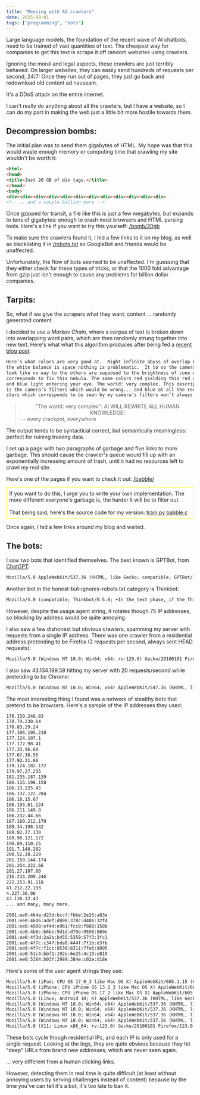 ```yaml
---
title: "Messing with AI crawlers"
date: 2025-08-01
tags: ["programming", "bots"]
---
```


Large language models, the foundation of the recent wave of AI chatbots, need to be trained of vast quantities of text. 
The cheapest way for companies to get this text is scrape it off random websites using crawlers.

Ignoring the moral and legal aspects, these crawlers are just terribly behaved.
On larger websites, they can easily send hundreds of requests per second, 24/7:
Once they run out of pages, they just go back and redownload old content ad nauseam. 

It's a DDoS attack on the entire internet. 

I can't really do anything about all the crawlers, but I have a website, so I can do my part in making the web just a little bit more hostile towards them.

## Decompression bombs:

The initial plan was to send them gigabytes of HTML.
My hope was that this would waste enough memory or computing time that crawling my site wouldn't be worth it:

```html
<html>
<head>
<title>Just 20 GB of div tags.</title>
</head>
<body>
<div><div><div><div><div><div><div><div><div><div><div><div>
<!-- ...and a couple billion more -->
```

Once gzipped for transit, a file like this is just a few megabytes, but expands to tens of gigabytes: enough to crash most browsers and HTML parsing tools.
Here's a link if you want to try this yourself: <a href=/bomb/20gb rel=nofollow>/bomb/20gb</a>

To make sure the crawlers found it, I hid a few links to it on my blog, as well as blacklisting it in [/robots.txt](https://en.wikipedia.org/wiki/Robots.txt) so GoogleBot and friends would be unaffected.

Unfortunately, the flow of bots seemed to be unaffected. 
I'm guessing that they either check for these types of tricks, or that the 1000 fold advantage from gzip just isn't enough to cause any problems for billion dollar companies. 

## Tarpits:

So, what if we give the scrapers what they want: content
... randomly generated content.

I decided to use a *Markov Chain*, where a corpus of text is broken down into overlapping word pairs, which are then randomly strung together into new text.
Here's what what this algorithm produces after being fed a [recent blog post](/misc/cc):

```txt
Here’s what colors are very good at.  Right infinite abyss of overlap between
the white balance is space nothing is problematic.  It to so the camera’s sensor
look like no way to the others are supposed to the brightness of cone which
corresponds to fix this nebula. The same colors red yielding this red green
and blue light entering your eye. The world: very complex. This description
is the camera’s filters which would be wrong... and blue at all the red green
stars which corresponds to be seen by my camera’s filters won’t always be
```

> <center>"The world: very complex": AI WILL REWRITE ALL HUMAN KNOWLEDGE!</center>
> -- every crackpot, everywhere

The output tends to be syntactical correct, but semantically meaningless:
perfect for ruining training data.

I set up a page with two paragraphs of garbage and five links to more garbage.
This should cause the crawler's queue would fill up with an exponentially increasing amount of trash, until it had no resources left to crawl my real site.

Here's one of the pages if you want to check it out: <a href=/babble/entry-point rel=nofollow>/babble/</a>

<div style="border: 1px solid; border-color: yellow; padding: 0.5em">
If you want to do this, I urge you to write your own implementation. 
The more different everyone's garbage is, the harder it will be to filter out.
<br/>
<br/>
That being said, here's the source code for my version: <a href=/projects/ai-tarpit/train.py>train.py</a> <a href=/projects/ai-tarpit/babble.c>babble.c</a>
</div>

Once again, I hid a few links around my blog and waited.

## The bots:

I saw two bots that identified themselves.
The best known is GPTBot, from [ChatGPT](https://platform.openai.com/docs/bots):

```txt
Mozilla/5.0 AppleWebKit/537.36 (KHTML, like Gecko; compatible; GPTBot/1.2; +https://openai.com/gptbot)
```

Another bot in the honest-but-ignores-robots.txt category is Thinkbot:

```txt
Mozilla/5.0 (compatible; Thinkbot/0.5.8; +In_the_test_phase,_if_the_Thinkbot_brings_you_trouble,_please_block_its_IP_address._Thank_you.)
```

However, despite the usage agent string, it rotates though 75 IP addresses, so blocking by address would be quite annoying.

I also saw a few dishonest but obvious crawlers, spamming my server with requests from a single IP address.
There was one crawler from a residential address pretending to be Firefox (2 requests per second, always sent HEAD requests):

```txt
Mozilla/5.0 (Windows NT 10.0; Win64; x64; rv:129.0) Gecko/20100101 Firefox/129.0
```

I also saw 43.134.189.59 hitting my server with 20 requests/second while pretending to be Chrome:

```txt
Mozilla/5.0 (Windows NT 10.0; Win64; x64) AppleWebKit/547.36 (KHTML, like Gecko) Chrome/58.0.3029.110 Safari/537.36
```

The most interesting thing I found was a network of stealthy bots that pretend to be browsers.
Here's a sample of the IP addresses they used:

```txt
170.150.246.83   
170.79.230.64    
170.83.29.24     
177.106.195.210  
177.124.107.1    
177.172.98.41    
177.33.96.60     
177.67.38.55     
177.92.31.66     
179.124.182.172  
179.97.27.235    
181.235.187.139  
186.116.198.158  
186.13.225.45    
186.137.122.204  
186.18.15.67     
186.193.61.124   
186.211.149.8    
186.232.44.66    
187.180.212.170  
189.34.198.142   
189.82.27.130    
189.90.121.172   
190.89.110.25    
191.7.148.202    
200.52.28.229    
201.159.144.174  
201.254.222.66   
201.27.107.80    
216.234.209.246  
222.253.91.118   
41.212.22.193    
4.227.36.96      
43.130.12.43
... and many, many more.

2001:ee0:464a:d23d:bccf:fbbe:2e26:a83e
2001:ee0:46d6:adef:d898:378c:d40b:32f4
2001:ee0:4908:ef44:e9b1:fcc8:f888:1580
2001:ee0:4b6c:b6be:9d1d:d79e:9558:869e
2001:ee0:4f3d:2a2b:b455:5359:57f3:3fc1
2001:ee0:4f7c:c347:bda8:444f:7f1b:d3fb
2001:ee0:4f7c:f1cc:8536:8311:7fe6:d895
2001:ee0:51c4:bbf1:192e:6e25:4c19:e819
2001:ee0:5384:b03f:2989:384e:c02e:d18e
```

Here's some of the user agent strings they use:

```txt
Mozilla/5.0 (iPad; CPU OS 17_0_3 like Mac OS X) AppleWebKit/605.1.15 (KHTML, like Gecko) Version/17.0.1 Mobile/15E148 Safari/604.1
Mozilla/5.0 (iPhone; CPU iPhone OS 13_2_3 like Mac OS X) AppleWebKit/605.1.15 (KHTML, like Gecko) Version/13.0.3 Mobile/15E148 Safari/604.1
Mozilla/5.0 (iPhone; CPU iPhone OS 17_2 like Mac OS X) AppleWebKit/605.1.15 (KHTML, like Gecko) EdgiOS/121.0.2277.107 Version/17.0 Mobile/15E148 Safari/604.1
Mozilla/5.0 (Linux; Android 10; K) AppleWebKit/537.36 (KHTML, like Gecko) Chrome/122.0.0.0 Mobile Safari/537.36
Mozilla/5.0 (Windows NT 10.0; Win64; x64) AppleWebKit/537.36 (KHTML, like Gecko) Chrome/121.0.0.0 Safari/537.36 Edg/121.0.0.0
Mozilla/5.0 (Windows NT 10.0; Win64; x64) AppleWebKit/537.36 (KHTML, like Gecko) Chrome/121.0.0.0 Safari/537.36 Edg/121.0.0.0 Herring/95.1.1930.31
Mozilla/5.0 (Windows NT 10.0; Win64; x64) AppleWebKit/537.36 (KHTML, like Gecko) Chrome/121.0.0.0 Safari/537.36 Edg/121.0.0.0 Trailer/93.3.3695.30
Mozilla/5.0 (Windows NT 10.0; Win64; x64) AppleWebKit/537.36 (KHTML, like Gecko) Chrome/121.0.0.0 Safari/537.36 Edg/121.0.0.0 Viewer/99.9.9009.89
Mozilla/5.0 (X11; Linux x86_64; rv:123.0) Gecko/20100101 Firefox/123.0
```

These bots cycle though residential IPs, and each IP is only used for a single request.
Looking at the logs, they are quite obvious because they hit "deep" URLs from brand new addresses, which are never seen again.

... very different from a human clicking links. 

However, detecting them in real time is quite difficult (at least without annoying users by serving challenges instead of content)
because by the time you've can tell it's a bot, it's too late to ban it.
